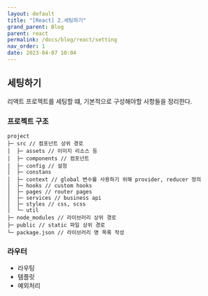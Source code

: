 ```yaml
---
layout: default
title: "[React] 2.세팅하기"
grand_parent: Blog
parent: react
permalink: /docs/blog/react/setting
nav_order: 1
date: 2023-04-07 10:04
---
```


## 세팅하기
리액트 프로젝트를 세팅할 떄, 기본적으로 구성해야할 사항들을 정리한다. 

### 프로젝트 구조
```
project
├─ src // 컴포넌트 상위 경로
│  ├─ assets // 이미지 리소스 등
│  ├─ components // 컴포넌트
│  ├─ config // 설정
│  ├─ constans
│  ├─ context // global 변수를 사용하기 위해 provider, reducer 정의
│  ├─ hooks // custom hooks
│  ├─ pages // router pages
│  ├─ services // business api 
│  ├─ styles // css, scss
│  └─ util 
├─ node_modules // 라이브러리 상위 경로
├─ public // static 파일 상위 경로
└─ package.json // 라이브러리 명 목록 작성
```

### 라우터
- 라우팅
- 템플릿
- 예외처리

